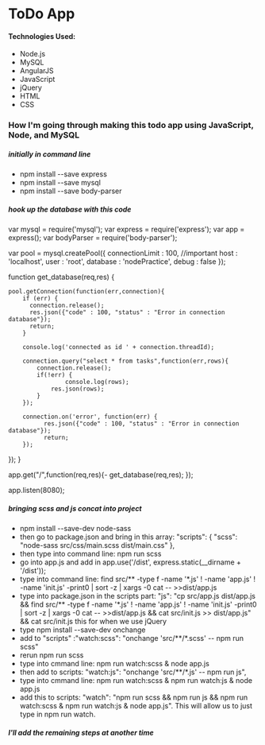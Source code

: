 # ToDo App

#### Technologies Used:

- Node.js
- MySQL
- AngularJS
- JavaScript
- jQuery
- HTML
- CSS

### How I'm going through making this todo app using JavaScript, Node, and MySQL

##### initially in command line
- npm install --save express
- npm install --save mysql
- npm install --save body-parser

##### hook up the database with this code

var mysql = require('mysql');
var express = require('express');
var app = express();
var bodyParser = require('body-parser');

var pool = mysql.createPool({
    connectionLimit : 100, //important
    host     : 'localhost',
    user     : 'root',
    database : 'nodePractice',
    debug    :  false
});

function get_database(req,res) {
    
    pool.getConnection(function(err,connection){
        if (err) {
          connection.release();
          res.json({"code" : 100, "status" : "Error in connection database"});
          return;
        }   

        console.log('connected as id ' + connection.threadId);
        
        connection.query("select * from tasks",function(err,rows){
            connection.release();
            if(!err) {
            		console.log(rows);
                res.json(rows);
            }           
        });

        connection.on('error', function(err) {      
              res.json({"code" : 100, "status" : "Error in connection database"});
              return;     
        });
  });
}

app.get("/",function(req,res){-
        get_database(req,res);
});

app.listen(8080);

##### bringing scss and js concat into project
- npm install --save-dev node-sass
- then go to package.json and bring in this array:
  "scripts": {
    "scss": "node-sass src/css/main.scss dist/main.css"
  },
- then type into command line: npm run scss
- go into app.js and add in app.use('/dist', express.static(__dirname + '/dist'));
- type into command line: find src/** -type f -name '*.js' ! -name 'app.js' ! -name 'init.js' -print0 | sort -z | xargs -0 cat -- >>dist/app.js
- type into package.json in the scripts part:
"js": "cp src/app.js dist/app.js && find src/** -type f -name '*.js' ! -name 'app.js' ! -name 'init.js' -print0 | sort -z | xargs -0 cat -- >>dist/app.js && cat src/init.js >> dist/app.js"
&& cat src/init.js this for when we use jQuery
- type npm install --save-dev onchange
- add to "scripts" :"watch:scss": "onchange 'src/**/*.scss' -- npm run scss"
- rerun npm run scss
- type into cmmand line: npm run watch:scss & node app.js
- then add to scripts: "watch:js": "onchange 'src/**/*.js' -- npm run js",
- type into cmmand line: npm run watch:scss & npm run watch:js & node app.js
- add this to scripts: "watch": "npm run scss && npm run js && npm run watch:scss & npm run watch:js & node app.js". 
This will allow us to just type in npm run watch.

##### I'll add the remaining steps at another time


































 